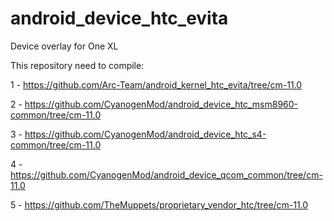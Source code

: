 android_device_htc_evita
========================

Device overlay for One XL



This repository need to compile:

1 - https://github.com/Arc-Team/android_kernel_htc_evita/tree/cm-11.0

2 - https://github.com/CyanogenMod/android_device_htc_msm8960-common/tree/cm-11.0

3 - https://github.com/CyanogenMod/android_device_htc_s4-common/tree/cm-11.0

4 - https://github.com/CyanogenMod/android_device_qcom_common/tree/cm-11.0

5 - https://github.com/TheMuppets/proprietary_vendor_htc/tree/cm-11.0
